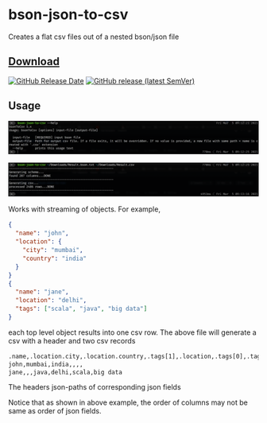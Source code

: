 # bson-json-to-csv

Creates a flat csv files out of a nested bson/json file

## [Download](https://github.com/bilal-fazlani/bson-json-to-csv/releases/latest/download/bson-json-to-csv)


[![GitHub Release Date](https://img.shields.io/github/release-date/bilal-fazlani/bson-json-to-csv?style=for-the-badge)](https://github.com/bilal-fazlani/bson-json-to-csv/releases/latest)
[![GitHub release (latest SemVer)](https://img.shields.io/github/v/release/bilal-fazlani/bson-json-to-csv?color=blue&label=version&sort=semver&style=for-the-badge)](https://github.com/bilal-fazlani/bson-json-to-csv/releases/latest/download/bson-json-to-csv)



## Usage

![help](/images/help.png)

![help](/images/usage.png)

Works with streaming of objects. For example,

```json
{
  "name": "john",
  "location": {
    "city": "mumbai",
    "country": "india"
  }
}
{
  "name": "jane",
  "location": "delhi",
  "tags": ["scala", "java", "big data"]
}
```

each top level object results into one csv row. The above file will generate a csv with a header and two csv records

```csv
.name,.location.city,.location.country,.tags[1],.location,.tags[0],.tags[2]
john,mumbai,india,,,,
jane,,,java,delhi,scala,big data
```

The headers json-paths of corresponding json fields

Notice that as shown in above example, the order of columns may not be same as order of json fields.



